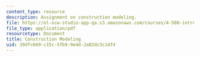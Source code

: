 ```yaml
---
content_type: resource
description: Assignment on construction modeling.
file: https://ol-ocw-studio-app-qa.s3.amazonaws.com/courses/4-500-introduction-to-design-computing-fall-2008/39dfc669c15c5fb99e4d2a82dc3c14f4_assn6.pdf
file_type: application/pdf
resourcetype: Document
title: Construction Modeling
uid: 39dfc669-c15c-5fb9-9e4d-2a82dc3c14f4
---
```

